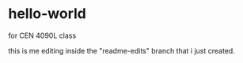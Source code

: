 # hello-world
for CEN 4090L class

this is me editing inside the "readme-edits" branch that i just created. 
